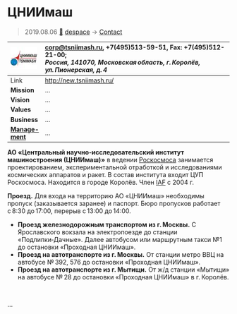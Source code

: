 # ЦНИИмаш
> 2019.08.06 [🚀](../index/index.md) [despace](index.md) → [Contact](contact.md)

|[![](f/contact/t/tsniimash_logo1_thumb.jpg)](f/contact/t/tsniimash_logo1.png)|<corp@tsniimash.ru>, +7(495)513-59-51, Fax: +7(495)512-21-00;<br> *Россия, 141070, Московская область, г. Королёв, ул. Пионерская, д. 4*|
|:--|:--|
|Link|<http://new.tsniimash.ru/>|
|**Mission**|…|
|**Vision**|…|
|**Values**|…|
|**Business**|…|
|**[Manage-<br>ment](mgmt.md)**|…|

**АО «Центральный научно‑исследовательский институт машиностроения (ЦНИИмаш)»** в ведении [Роскосмоса](zz_roskosmos.md) занимается проектированием, экспериментальной отработкой и исследованиями космических аппаратов и ракет. В состав института входит ЦУП Роскосмоса. Находится в городе Королёв. Член [IAF](zz_iaf.md) с 2004 г.

**Проезд.** Для входа на территорию АО «ЦНИИмаш» необходимы пропуск (заказывается заранее) и паспорт. Бюро пропусков работает с 8:30 до 17:00, перерыв с 13:00 до 14:00.

   - **Проезд железнодорожным транспортом из г. Москвы.** С Ярославского вокзала на электропоезде до станции «Подлипки‑Дачные». Далее автобусом или маршрутным такси №1 до остановки «Проходная ЦНИИмаш».
   - **Проезд на автотранспорте из г. Москвы.** От станции метро ВВЦ на автобусе № 392, 576 до остановки «Проходная ЦНИИмаш».
   - **Проезд на автотранспорте из г. Мытищи.** От ж/д станции «Мытищи» на автобусе № 28 до остановки «Проходная ЦНИИмаш» в г. Королёв.

<p style="page-break-after:always"> </p>

…

